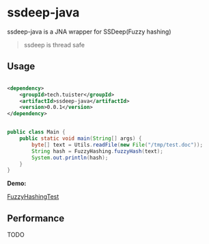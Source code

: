 # ssdeep-java

ssdeep-java is a JNA wrapper for SSDeep(Fuzzy hashing)

> ssdeep is thread safe

## Usage

```xml

<dependency>
    <groupId>tech.tuister</groupId>
    <artifactId>ssdeep-java</artifactId>
    <version>0.0.1</version>
</dependency>
```

```java

public class Main {
    public static void main(String[] args) {
        byte[] text = Utils.readFile(new File("/tmp/test.doc"));
        String hash = FuzzyHashing.fuzzyHash(text);
        System.out.println(hash);
    }
}

```

**Demo:**

[FuzzyHashingTest](src/test/java/tech/tuister/ssdeep4j/FuzzyHashingTest.java)

## Performance

TODO

